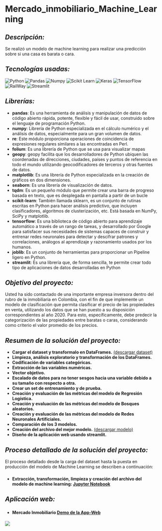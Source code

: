 # Mercado_inmobiliario_Machine_Learning

## _Descripción:_
Se realizó un modelo de machine learning para realizar una predicción sobre si una casa es barata o cara.

## _Tecnologías usadas:_
![Python](https://img.shields.io/badge/Python-FFD43B?style=for-the-badge&logo=python&logoColor=blue)
![Pandas](https://img.shields.io/badge/Pandas-2C2D72?style=for-the-badge&logo=pandas&logoColor=white)
![Numpy](https://img.shields.io/badge/Numpy-777BB4?style=for-the-badge&logo=numpy&logoColor=white)
![Scikit Learn](https://img.shields.io/badge/scikit_learn-F7931E?style=for-the-badge&logo=scikit-learn&logoColor=white)
![Keras](https://img.shields.io/badge/Keras-FF0000?style=for-the-badge&logo=keras&logoColor=white)
![TensorFlow](https://img.shields.io/badge/TensorFlow-FF6F00?style=for-the-badge&logo=tensorflow&logoColor=white)
![RailWay](https://img.shields.io/badge/Railway-131415?style=for-the-badge&logo=railway&logoColor=white)
![Streamlit](https://img.shields.io/badge/Streamlit-FF4B4B?style=for-the-badge&logo=Streamlit&logoColor=white)

## _Librerías:_
<ul>
    <li><strong>pandas</strong>: Es una herramienta de análisis y manipulación de datos de código abierto rápida, potente, flexible y fácil de usar, construido sobre el lenguaje de programación Python.</li>
    <li><strong>numpy</strong>: Librería de Python especializada en el cálculo numérico y el análisis de datos, especialmente para un gran volumen de datos.</li>
    <li><strong>re</strong>: Este módulo proporciona operaciones de coincidencia de expresiones regulares similares a las encontradas en Perl.</li>
    <li><strong>folium</strong>: Es una librería de Python que se usa para visualizar mapas</li>
    <li><strong>geopy</strong>: geopy facilita que los desarrolladores de Python ubiquen las coordenadas de direcciones, ciudades, países y puntos de referencia en todo el mundo utilizando geocodificadores de terceros y otras fuentes de datos.</li>
    <li><strong>matplotlib</strong>: Es una librería de Python especializada en la creación de gráficos en dos dimensiones.</li>
    <li><strong>seaborn</strong>: Es una librería de visualización de datos.</li>
    <li><strong>tqdm</strong>: Es un pequeño módulo que permite crear una barra de progreso basada en texto, que es desplegada en pantalla a partir de un bucle</li>
    <li><strong>scikit-learn</strong>: También llamada sklearn, es un conjunto de rutinas escritas en Python para hacer análisis predictivo, que incluyen clasificadores, algoritmos de clusterización, etc. Está basada en NumPy, SciPy y matplotlib.</li>
    <li><strong>tensorflow</strong>: Es una biblioteca de código abierto para aprendizaje automático a través de un rango de tareas, y desarrollado por Google para satisfacer sus necesidades de sistemas capaces de construir y entrenar redes neuronales para detectar y descifrar patrones y correlaciones, análogos al aprendizaje y razonamiento usados por los humanos.</li>
    <li><strong>joblib</strong>: Es un conjunto de herramientas para proporcionar un Pipeline ligero en Python.</li>
    <li><strong>streamlit</strong>: Es una librería que, de forma sencilla, te permite crear todo tipo de aplicaciones de datos desarrolladas en Python</li>
</ul>

## _Objetivo del proyecto:_
Usted ha sido contactado de una importante empresa inversora dentro del rubro de la inmobiliaria en Colombia, con el fin de que implemente un modelo de clasificación que permita clasificar el precio de las propiedades en venta, utilizando los datos que se han puesto a su disposición correspondientes al año 2020. Para esto, específicamente, debe predecir la categorización de las propiedades entre baratas o caras, considerando como criterio el valor promedio de los precios.

## _Resumen de la solución del proyecto:_
<ul>
  <li>
    <strong>Cargar el dataset y transformalo en DataFrames.</strong>
    <a href="https://drive.google.com/file/d/1AQG7XUFqT6D6WM_WK--j1IcZkPF3LOLZ/view?usp=sharing">(descargar dataset)</a>
  </li>
  <li><strong>Limpieza, análisis exploratorio y transformación de los DataFrames.</strong></li>
  <li><strong>Codificación de variables categóricas.</strong></li>
  <li><strong>Extracción de las variables numéricas.</strong></li>
  <li><strong>Vector objetivo.</strong></li>
  <li><strong>Escalado de datos para no tener sesgos hacia una variable debido a su tamaño con respecto a otra.</strong></li>
  <li><strong>Crear un set de entrenamiento y de prueba.</strong></li>
  <li><strong>Creación y evaluación de las métricas del modelo de Regresión Logística.</strong></li>
  <li><strong>Creación y evaluación de las métricas del modelo de Bosques aleatorios.</strong></li>
  <li><strong>Creación y evaluación de las métricas del modelo de Redes Neuronales Artificiales.</strong></li>
  <li><strong>Comparación de los 3 modelos.</strong></li>
  <li>
    <strong>Creación del archivo del mejor modelo.</strong>
    <a href="https://drive.google.com/file/d/1XXkZ2BpaxXJcdrdr_Zw04BL5HeP_LYEi/view?usp=sharing">(descargar modelo)</a>
  </li>
  <li><strong>Diseño de la aplicación web usando streamlit.</strong></li>
</ul>

## _Proceso detallado de la solución del proyecto:_
El proceso detallado desde la carga del dataset hasta la puesta en producción del modelo de Machine Learning se describen a continuación:

<h3>
  <h4>
    <ul>
      <li>
        <strong>Extracción, transformación, limpieza y creación del archivo del modelo de machine learning: </strong>
        <a href="https://github.com/JozCrzBrgn/Mercado_inmobiliario_Machine_Learning/blob/main/Mercado_Inmobiliario.ipynb">Jupyter Notebook</a>
      </li>
    </ul>
   <h4>
</h3>
    
## _Aplicación web:_

<h3>
  <h4>
    <ul>
      <li>
        <strong>Mercado Inmobiliario</strong>
        <a href="https://huggingface.co/spaces/JozCrzBrgn/Mercado_Inmobiliario">Demo de la App-Web</a>
      </li>
    </ul>
   <h4>
</h3>
<img src="https://github.com/JozCrzBrgn/Mercado_inmobiliario_Machine_Learning/blob/main/_img/web.png">
